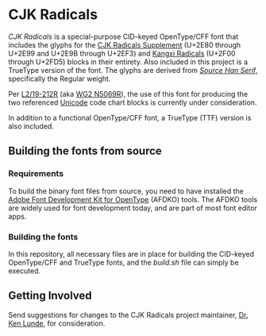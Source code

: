 # CJK Radicals

*CJK Radicals* is a special-purpose CID-keyed OpenType/CFF font that includes the glyphs for the [CJK Radicals Supplement](https://www.unicode.org/charts/PDF/U2E80.pdf) (U+2E80 through U+2E99 and U+2E9B through U+2EF3) and [Kangxi Radicals](https://www.unicode.org/charts/PDF/U2F00.pdf) (U+2F00 through U+2FD5) blocks in their entirety. Also included in this project is a TrueType version of the font. The glyphs are derived from [*Source Han Serif*](https://github.com/adobe-fonts/source-han-serif/), specifically the Regular weight.

Per [L2/19-212R](https://www.unicode.org/L2/L2019/19212r-n5069r-radical.pdf) (aka [WG2 N5069R](https://unicode.org/wg2/docs/n5069r-NewFontForCJKRadicals.pdf)), the use of this font for producing the two referenced [Unicode](https://unicode.org/) code chart blocks is currently under consideration.


In addition to a functional OpenType/CFF font, a TrueType (TTF) version is also included.

## Building the fonts from source

### Requirements

To build the binary font files from source, you need to have installed the [Adobe Font Development Kit for OpenType](https://github.com/adobe-type-tools/afdko/) (AFDKO) tools. The AFDKO tools are widely used for font development today, and are part of most font editor apps.

### Building the fonts

In this repository, all necessary files are in place for building the CID-keyed OpenType/CFF and TrueType fonts, and the *build.sh* file can simply be executed.

## Getting Involved

Send suggestions for changes to the CJK Radicals project maintainer, [Dr. Ken Lunde](mailto:lunde@adobe.com?subject=[GitHub]%20CJK%20Radicals), for consideration.
